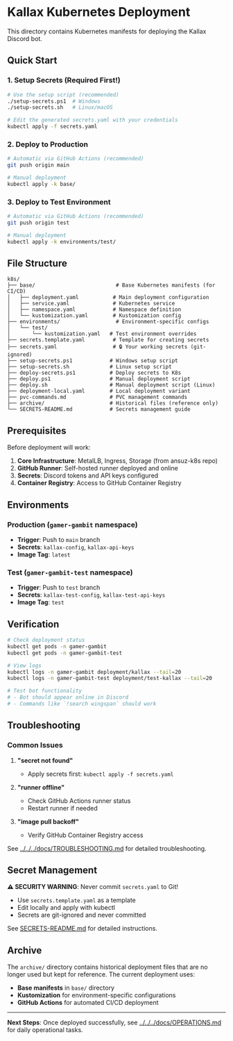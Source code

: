 # Kallax Kubernetes Deployment

This directory contains Kubernetes manifests for deploying the Kallax Discord bot.

## Quick Start

### 1. Setup Secrets (Required First!)
```bash
# Use the setup script (recommended)
./setup-secrets.ps1  # Windows
./setup-secrets.sh   # Linux/macOS

# Edit the generated secrets.yaml with your credentials
kubectl apply -f secrets.yaml
```

### 2. Deploy to Production
```bash
# Automatic via GitHub Actions (recommended)
git push origin main

# Manual deployment
kubectl apply -k base/
```

### 3. Deploy to Test Environment
```bash
# Automatic via GitHub Actions (recommended) 
git push origin test

# Manual deployment
kubectl apply -k environments/test/
```

## File Structure

```
k8s/
├── base/                          # Base Kubernetes manifests (for CI/CD)
│   ├── deployment.yaml           # Main deployment configuration
│   ├── service.yaml              # Kubernetes service
│   ├── namespace.yaml            # Namespace definition
│   └── kustomization.yaml        # Kustomization config
├── environments/                  # Environment-specific configs
│   └── test/
│       └── kustomization.yaml   # Test environment overrides
├── secrets.template.yaml         # Template for creating secrets
├── secrets.yaml                  # 🔒 Your working secrets (git-ignored)
├── setup-secrets.ps1            # Windows setup script
├── setup-secrets.sh             # Linux setup script
├── deploy-secrets.ps1           # Deploy secrets to K8s
├── deploy.ps1                   # Manual deployment script
├── deploy.sh                    # Manual deployment script (Linux)
├── deployment-local.yaml        # Local deployment variant
├── pvc-commands.md              # PVC management commands
├── archive/                     # Historical files (reference only)
└── SECRETS-README.md            # Secrets management guide
```

## Prerequisites

Before deployment will work:

1. **Core Infrastructure**: MetalLB, Ingress, Storage (from ansuz-k8s repo)
2. **GitHub Runner**: Self-hosted runner deployed and online
3. **Secrets**: Discord tokens and API keys configured
4. **Container Registry**: Access to GitHub Container Registry

## Environments

### Production (`gamer-gambit` namespace)
- **Trigger**: Push to `main` branch
- **Secrets**: `kallax-config`, `kallax-api-keys`
- **Image Tag**: `latest`

### Test (`gamer-gambit-test` namespace)  
- **Trigger**: Push to `test` branch
- **Secrets**: `kallax-test-config`, `kallax-test-api-keys`
- **Image Tag**: `test`

## Verification

```bash
# Check deployment status
kubectl get pods -n gamer-gambit
kubectl get pods -n gamer-gambit-test

# View logs
kubectl logs -n gamer-gambit deployment/kallax --tail=20
kubectl logs -n gamer-gambit-test deployment/test-kallax --tail=20

# Test bot functionality
# - Bot should appear online in Discord
# - Commands like `!search wingspan` should work
```

## Troubleshooting

### Common Issues

1. **"secret not found"**
   - Apply secrets first: `kubectl apply -f secrets.yaml`

2. **"runner offline"** 
   - Check GitHub Actions runner status
   - Restart runner if needed

3. **"image pull backoff"**
   - Verify GitHub Container Registry access

See [../../../docs/TROUBLESHOOTING.md](../../../docs/TROUBLESHOOTING.md) for detailed troubleshooting.

## Secret Management

**⚠️ SECURITY WARNING**: Never commit `secrets.yaml` to Git!

- Use `secrets.template.yaml` as a template
- Edit locally and apply with kubectl
- Secrets are git-ignored and never committed

See [SECRETS-README.md](SECRETS-README.md) for detailed instructions.

## Archive

The `archive/` directory contains historical deployment files that are no longer used but kept for reference. The current deployment uses:

- **Base manifests** in `base/` directory
- **Kustomization** for environment-specific configurations  
- **GitHub Actions** for automated CI/CD deployment

---

**Next Steps**: Once deployed successfully, see [../../../docs/OPERATIONS.md](../../../docs/OPERATIONS.md) for daily operational tasks.
